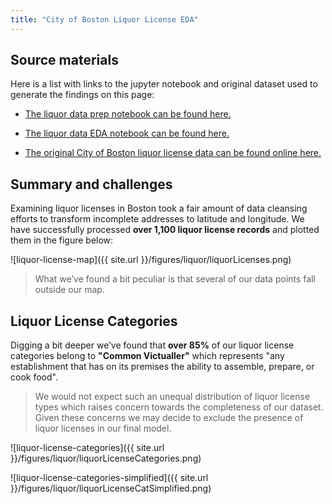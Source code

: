 ```yaml
---
title: "City of Boston Liquor License EDA"
---
```


## Source materials 

Here is a list with links to the jupyter notebook and original dataset used to generate the findings on this page:

- [The liquor data prep notebook can be found here.](https://github.com/sedelmeyer/predicting-crime/blob/master/notebooks/012_liquor_data_prep.ipynb)

- [The liquor data EDA notebook can be found here.](https://github.com/sedelmeyer/predicting-crime/blob/master/notebooks/013_EDA_liquor_data.ipynb)

- [The original City of Boston liquor license data can be found online here.](https://data.boston.gov/dataset/liquor-licenses)

## Summary and challenges

Examining liquor licenses in Boston took a fair amount of data cleansing efforts to transform incomplete addresses to latitude and longitude. We have successfully processed **over 1,100 liquor license records** and plotted them in the figure below:

![liquor-license-map]({{ site.url }}/figures/liquor/liquorLicenses.png)

> What we’ve found a bit peculiar is that several of our data points fall outside our map. 

## Liquor License Categories

Digging a bit deeper we’ve found that **over 85%** of our liquor license categories belong to **"Common Victualler"** which represents "any establishment that has on its premises the ability to assemble, prepare, or cook food". 

> We would not expect such an unequal distribution of liquor license types which raises concern towards the completeness of our dataset. Given these concerns we may decide to exclude the presence of liquor licenses in our final model.

![liquor-license-categories]({{ site.url }}/figures/liquor/liquorLicenseCategories.png)

![liquor-license-categories-simplified]({{ site.url }}/figures/liquor/liquorLicenseCatSimplified.png)
